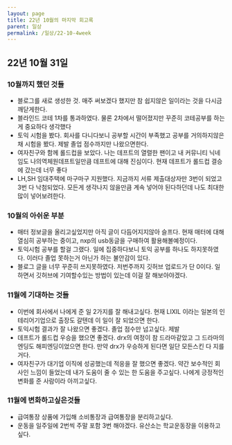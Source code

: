 ```yaml
---
layout: page
title: 22년 10월의 마지막 회고록
parent: 일상
permalink: /일상/22-10-4week
---
```

## 22년 10월 31일

### 10월까지 했던 것들
- 블로그를 새로 생성한 것. 매주 써보겠다 했지만 참 쉽지않은 일이라는 것을 다시금 깨닫게한다.
- 블라인드 코테 1차를 통과하였다. 물론 2차에서 떨어졌지만 꾸준히 코테공부를 하는게 중요하다 생각했다
- 토익 시험을 봤다. 회사를 다니다보니 공부할 시간이 부족했고 공부를 거의하지않은채 시험을 봤다. 제발 졸업 점수까지만 나왔으면한다.
- 여자친구와 함께 롤드컵을 보았다. 나는 데프트의 열렬한 팬이고 내 커뮤니티 닉네임도 나의역체원데프트일만큼 데프트에 대해 진심이다. 현재 데프트가 롤드컵 결승에 갔는데 너무 좋다
- LH,SH 임대주택에 마구마구 지원했다. 지금까지 서류 제출대상자만 3번이 되었고 3번 다 낙첨되었다. 모든게 생각나지 않을만큼 계속 넣어야 된다하던데 나도 최대한 많이 넣어보려한다.

### 10월의 아쉬운 부분
- 매터 정보글을 올리고싶었지만 아직 글이 다듬어지지않아 슬프다. 현재 매터에 대해 열심히 공부하는 중이고, nxp의 usb동글을 구매하여 활용해볼예정이다.
- 토익시험 공부를 할걸 그랬다. 일에 집중하다보니 토익 공부를 하나도 하지못하였다. 이러다 졸업 못하는거 아닌가 하는 불안감이 있다.
- 블로그 글을 너무 꾸준히 쓰지못하였다. 저번주까지 깃허브 업로드가 단 0이다. 일하면서 깃허브에 기여할수있는 방법이 있는데 이걸 잘 해보아야겠다.


### 11월에 기대하는 것들
- 이번에 회사에서 나에게 준 일 2가지를 잘 해내고싶다. 현재 LIXIL 이라는 일본의 인테리어기업으로 출장도 갈텐데 이 일이 잘 되었으면 한다.
- 토익시험 결과가 잘 나왔으면 좋겠다. 졸업 점수만 넘고싶다. 제발
- 데프트가 롤드컵 우승을 했으면 좋겠다. drx의 여정이 참 드라마같았고 그 드라마의 엔딩도 해피엔딩이었으면 한다. 만약 drx가 우승하게 된다면 일단 모든스킨 다 지를거다.
- 여자친구가 대기업 이직에 성공했는데 적응을 잘 했으면 좋겠다. 약간 보수적인 회사인 느낌이 들었는데 내가 도움이 줄 수 있는 한 도움을 주고싶다. 나에게 긍정적인 변화를 준 사람이라 아끼고싶다.


### 11월에 변화하고싶은것들
- 급여통장 상품에 가입해 소비통장과 급여통장을 분리하고싶다.
- 운동을 일주일에 2번씩 주말 포함 3번 해야겠다. 유산소는 학교운동장을 이용하고싶다.